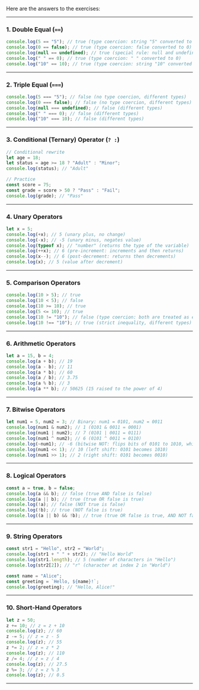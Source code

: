 Here are the answers to the exercises:

---

### **1. Double Equal (`==`)**
```javascript
console.log(5 == "5"); // true (type coercion: string "5" converted to number 5)
console.log(0 == false); // true (type coercion: false converted to 0)
console.log(null == undefined); // true (special rule: null and undefined are equal)
console.log(" " == 0); // true (type coercion: " " converted to 0)
console.log("10" == 10); // true (type coercion: string "10" converted to number 10)
```

---

### **2. Triple Equal (`===`)**
```javascript
console.log(5 === "5"); // false (no type coercion, different types)
console.log(0 === false); // false (no type coercion, different types)
console.log(null === undefined); // false (different types)
console.log(" " === 0); // false (different types)
console.log("10" === 10); // false (different types)
```

---

### **3. Conditional (Ternary) Operator (`? :`)**
```javascript
// Conditional rewrite
let age = 18;
let status = age >= 18 ? "Adult" : "Minor";
console.log(status); // "Adult"

// Practice
const score = 75;
const grade = score > 50 ? "Pass" : "Fail";
console.log(grade); // "Pass"
```

---

### **4. Unary Operators**
```javascript
let x = 5;
console.log(+x); // 5 (unary plus, no change)
console.log(-x); // -5 (unary minus, negates value)
console.log(typeof x); // "number" (returns the type of the variable)
console.log(++x); // 6 (pre-increment: increments and then returns)
console.log(x--); // 6 (post-decrement: returns then decrements)
console.log(x); // 5 (value after decrement)
```

---

### **5. Comparison Operators**
```javascript
console.log(10 > 5); // true
console.log(10 < 5); // false
console.log(10 >= 10); // true
console.log(5 <= 10); // true
console.log(10 != "10"); // false (type coercion: both are treated as equal)
console.log(10 !== "10"); // true (strict inequality, different types)
```

---

### **6. Arithmetic Operators**
```javascript
let a = 15, b = 4;
console.log(a + b); // 19
console.log(a - b); // 11
console.log(a * b); // 60
console.log(a / b); // 3.75
console.log(a % b); // 3
console.log(a ** b); // 50625 (15 raised to the power of 4)
```

---

### **7. Bitwise Operators**
```javascript
let num1 = 5, num2 = 3; // Binary: num1 = 0101, num2 = 0011
console.log(num1 & num2); // 1 (0101 & 0011 = 0001)
console.log(num1 | num2); // 7 (0101 | 0011 = 0111)
console.log(num1 ^ num2); // 6 (0101 ^ 0011 = 0110)
console.log(~num1); // -6 (bitwise NOT: flips bits of 0101 to 1010, which is -6 in two's complement)
console.log(num1 << 1); // 10 (left shift: 0101 becomes 1010)
console.log(num1 >> 1); // 2 (right shift: 0101 becomes 0010)
```

---

### **8. Logical Operators**
```javascript
const a = true, b = false;
console.log(a && b); // false (true AND false is false)
console.log(a || b); // true (true OR false is true)
console.log(!a); // false (NOT true is false)
console.log(!b); // true (NOT false is true)
console.log((a || b) && !b); // true (true OR false is true, AND NOT false is true)
```

---

### **9. String Operators**
```javascript
const str1 = "Hello", str2 = "World";
console.log(str1 + " " + str2); // "Hello World"
console.log(str1.length); // 5 (number of characters in "Hello")
console.log(str2[2]); // "r" (character at index 2 in "World")

const name = "Alice";
const greeting = `Hello, ${name}!`;
console.log(greeting); // "Hello, Alice!"
```

---

### **10. Short-Hand Operators**
```javascript
let z = 50;
z += 10; // z = z + 10
console.log(z); // 60
z -= 5; // z = z - 5
console.log(z); // 55
z *= 2; // z = z * 2
console.log(z); // 110
z /= 4; // z = z / 4
console.log(z); // 27.5
z %= 3; // z = z % 3
console.log(z); // 0.5
```

---
